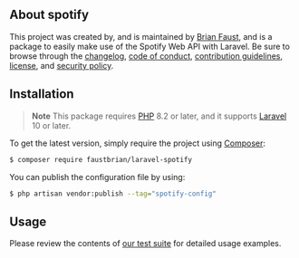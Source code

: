 ## About spotify

This project was created by, and is maintained by [Brian Faust](https://github.com/faustbrian), and is a package to easily make use of the Spotify Web API with Laravel. Be sure to browse through the [changelog](CHANGELOG.md), [code of conduct](.github/CODE_OF_CONDUCT.md), [contribution guidelines](.github/CONTRIBUTING.md), [license](LICENSE), and [security policy](.github/SECURITY.md).

## Installation

> **Note**
> This package requires [PHP](https://www.php.net/) 8.2 or later, and it supports [Laravel](https://laravel.com/) 10 or later.

To get the latest version, simply require the project using [Composer](https://getcomposer.org/):

```bash
$ composer require faustbrian/laravel-spotify
```

You can publish the configuration file by using:

```bash
$ php artisan vendor:publish --tag="spotify-config"
```

## Usage

Please review the contents of [our test suite](/tests) for detailed usage examples.
